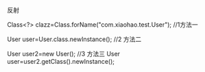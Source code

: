 反射



 Class<?> clazz=Class.forName("com.xiaohao.test.User"); //1方法一

 User user=User.class.newInstance(); //2 方法二

User user2=new User(); //3 方法三
User user=user2.getClass().newInstance();